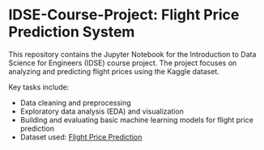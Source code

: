 # IDSE-Course-Project: Flight Price Prediction System
This repository contains the Jupyter Notebook for the Introduction to Data Science for Engineers (IDSE) course project. The project focuses on analyzing and predicting flight prices using the Kaggle dataset. 

Key tasks include:
* Data cleaning and preprocessing
* Exploratory data analysis (EDA) and visualization
* Building and evaluating basic machine learning models for flight price prediction
* Dataset used: [Flight Price Prediction](https://www.kaggle.com/datasets/shubhambathwal/flight-price-prediction)

